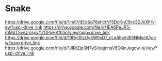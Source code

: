 # Snake
https://drive.google.com/file/d/1imEVdSoSg78ehctN15DcKnC9xx32JnXF/view?usp=drive_link 
https://drive.google.com/file/d/1EA6PeJRS-mMdTSwQrnspvY7OPqHKfhhp/view?usp=drive_link
https://drive.google.com/file/d/19Ryt0IzUy5W9xD7_nLnAlhyh3I5NMseX/view?usp=drive_link
https://drive.google.com/file/d/1JlRtZjp3N7ySiioqjnhsV8QQnJegcw-s/view?usp=drive_link
